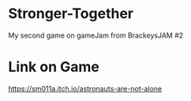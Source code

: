 # Stronger-Together
 My second game on gameJam from BrackeysJAM #2

# Link on Game

https://sm011a.itch.io/astronauts-are-not-alone
